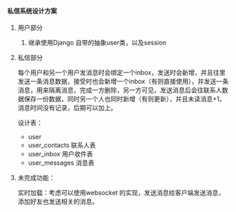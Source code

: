 #### 私信系统设计方案

1. 用户部分

   1. 继承使用Django 自带的抽象user类，以及session

2. 私信部分

   每个用户和另一个用户发消息时会绑定一个inbox，发送时会新增，并且往里发送一条消息数据，接受时也会新增一个inbox（有则直接使用），并发送一条消息，用来隔离消息，完成一方删除，另一方可见，发送消息后会往联系人数据保存一份数据，同时另一个人也同时新增（有则更新），并且未读消息+1。消息时间没有记录，后期可以加上。

   设计表：

    * user
    * user_contacts 联系人表
    * user_inbox 用户收件表
    * user_messages 消息表

3. 未完成功能：

   实时加载：考虑可以使用websocket 的实现，发送消息给客户端发送消息，添加好友也发送相关的消息。